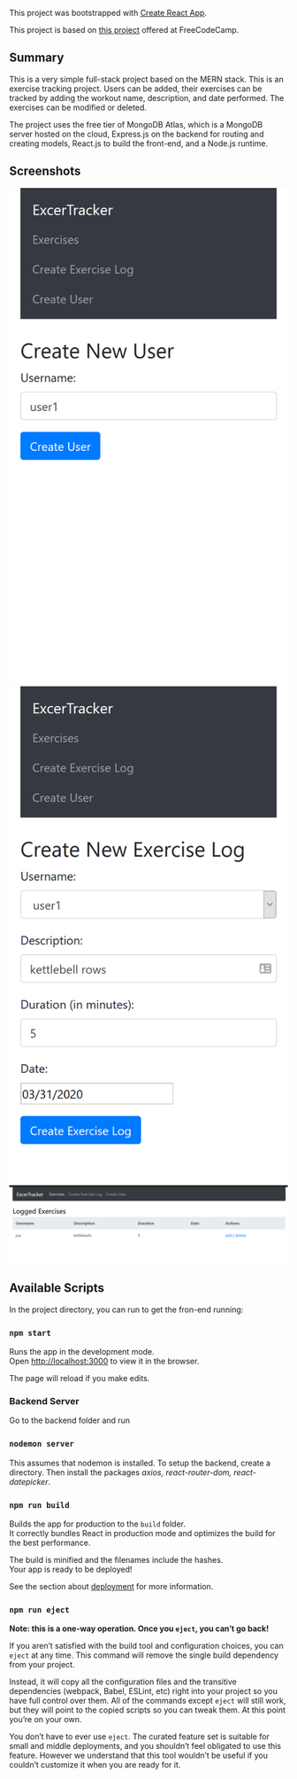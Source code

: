 This project was bootstrapped with [Create React App](https://github.com/facebook/create-react-app).

This project is based on [this project](https://github.com/beaucarnes/mern-exercise-tracker-mongodb) offered at FreeCodeCamp. 

## Summary
<p>This is a very simple full-stack project based on the MERN stack. This is an exercise tracking project. Users can be added, their exercises can be tracked by adding the workout name, description, and date performed. The exercises can be modified or deleted.
<p> The project uses the free tier of MongoDB Atlas, which is a MongoDB server hosted on the cloud, Express.js on the backend for routing and creating models, React.js to build the front-end, and a Node.js runtime.

## Screenshots
<img src='./screenshots/mobile.png'>
<img src='./screenshots/addexercise.png'>
<img src='./screenshots/records.png'>

## Available Scripts
In the project directory, you can run to get the fron-end running:

### `npm start`

Runs the app in the development mode.<br />
Open [http://localhost:3000](http://localhost:3000) to view it in the browser.

The page will reload if you make edits.<br />

### Backend Server
Go to the backend folder and run 
### `nodemon server`
This assumes that nodemon is installed. To setup the backend, create a directory. Then install the packages _axios, react-router-dom, react-datepicker_.

### `npm run build`

Builds the app for production to the `build` folder.<br />
It correctly bundles React in production mode and optimizes the build for the best performance.

The build is minified and the filenames include the hashes.<br />
Your app is ready to be deployed!

See the section about [deployment](https://facebook.github.io/create-react-app/docs/deployment) for more information.

### `npm run eject`

**Note: this is a one-way operation. Once you `eject`, you can’t go back!**

If you aren’t satisfied with the build tool and configuration choices, you can `eject` at any time. This command will remove the single build dependency from your project.

Instead, it will copy all the configuration files and the transitive dependencies (webpack, Babel, ESLint, etc) right into your project so you have full control over them. All of the commands except `eject` will still work, but they will point to the copied scripts so you can tweak them. At this point you’re on your own.

You don’t have to ever use `eject`. The curated feature set is suitable for small and middle deployments, and you shouldn’t feel obligated to use this feature. However we understand that this tool wouldn’t be useful if you couldn’t customize it when you are ready for it.
